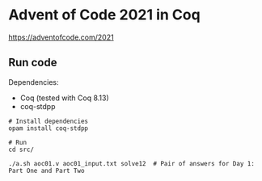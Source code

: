 Advent of Code 2021 in Coq
==========================

https://adventofcode.com/2021

## Run code

Dependencies:
- Coq (tested with Coq 8.13)
- coq-stdpp

```shell
# Install dependencies
opam install coq-stdpp

# Run
cd src/

./a.sh aoc01.v aoc01_input.txt solve12  # Pair of answers for Day 1: Part One and Part Two
```


